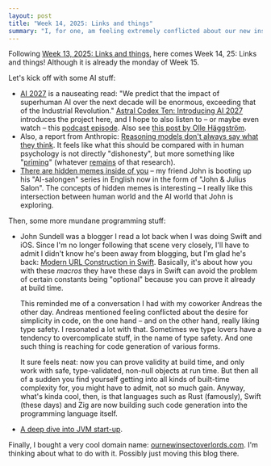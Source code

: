 ```yaml
---
layout: post
title: "Week 14, 2025: Links and things"
summary: "I, for one, am feeling extremely conflicted about our new insect overlords."
---
```


Following [Week 13, 2025: Links and things](/posts/2025-03-30-week-13-links-and-things), here comes Week 14, 25: Links and things! Although it is already the monday of Week 15.

Let's kick off with some AI stuff:

* [AI 2027](https://ai-2027.com/) is a nauseating read: "We predict that the impact of superhuman AI over the next decade will be enormous, exceeding that of the Industrial Revolution." [Astral Codex Ten: Introducing AI 2027](https://www.astralcodexten.com/p/introducing-ai-2027) introduces the project here, and I hope to also listen to – or maybe even watch – this [podcast episode](https://youtu.be/htOvH12T7mU). Also see [this post by Olle Häggström](https://haggstrom.blogspot.com/2025/04/recommending-ai-2027-report-by.html).
* Also, a report from Anthropic: [Reasoning models don't always say what they think](https://www.anthropic.com/research/reasoning-models-dont-say-think). It feels like what this should be compared with in human psychology is not directly "dishonesty", but more something like "[priming](https://en.wikipedia.org/wiki/Priming_(psychology))" (whatever [remains](https://en.wikipedia.org/wiki/Replication_crisis) of that research).   
* [There are hidden memes inside of you](https://johnjuliussalon.substack.com/p/there-are-hidden-memes-inside-you) – my friend John is booting up his "AI-salongen" series in English now in the form of "John & Julius Salon". The concepts of hidden memes is interesting – I really like this intersection between human world and the AI world that John is exploring. 

Then, some more mundane programming stuff:

* John Sundell was a blogger I read a lot back when I was doing Swift and iOS. Since I'm no longer following that scene very closely, I'll have to admit I didn't know he's been away from blogging, but I'm glad he's back: [Modern URL Construction in Swift](https://swiftbysundell.com/articles/modern-url-construction-in-swift/). Basically, it's about how you with these _macros_ they have these days in Swift can avoid the problem of certain constants being "optional" because you can prove it already at build time.    

  This reminded me of a conversation I had with my coworker Andreas the other day. Andreas mentioned feeling conflicted about the desire for simplicity in code, on the one hand – and on the other hand, really liking type safety. I resonated a lot with that. Sometimes we type lovers have a tendency to overcomplicate stuff, in the name of type safety. And one such thing is reaching for code generation of various forms.
 
  It sure feels neat: now you can prove validity at build time, and only work with safe, type-validated, non-null objects at run time. But then all of a sudden you find yourself getting into all kinds of built-time complexity for, you might have to admit, not so much gain. Anyway, what's kinda cool, then, is that languages such as Rust (famously), Swift (these days) and Zig are now building such code generation into the programming language itself. 
* [A deep dive into JVM start-up](https://inside.java/2025/01/28/jvm-start-up/). 

Finally, I bought a very cool domain name: [ournewinsectoverlords.com](https://ournewinsectoverlords.com). I'm thinking about what to do with it. Possibly just moving this blog there.


